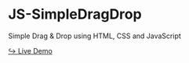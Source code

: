 # JS-SimpleDragDrop

Simple Drag &amp; Drop using HTML, CSS and JavaScript

<a href="https://issakass.github.io/JS-SimpleDragDrop/">↪ Live Demo </a>
